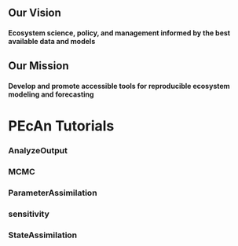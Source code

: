 ## Our Vision
#### Ecosystem science, policy, and management informed by the best available data and models

## Our Mission
#### Develop and promote accessible tools for reproducible ecosystem modeling and forecasting


# PEcAn Tutorials

### AnalyzeOutput

### MCMC

### ParameterAssimilation 

### sensitivity

### StateAssimilation